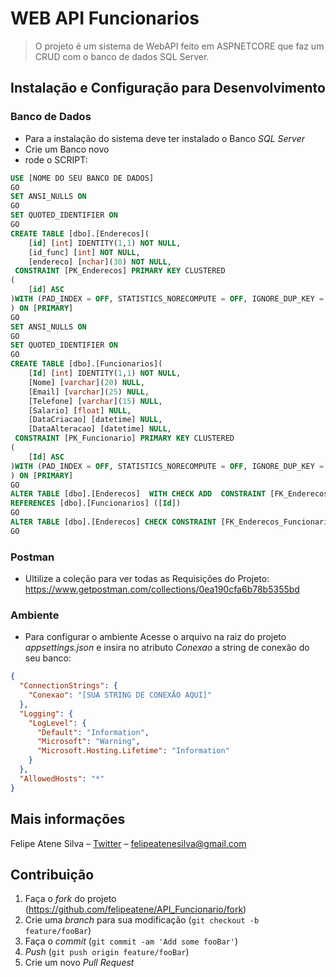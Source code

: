 # WEB API Funcionarios
> O projeto é um sistema de WebAPI feito em ASPNETCORE que faz um CRUD com o banco de dados SQL Server.
## Instalação e Configuração para Desenvolvimento
### Banco de Dados
- Para a instalação do sistema deve ter instalado o Banco _SQL Server_ 
- Crie um Banco novo
- rode o SCRIPT:
```sql
USE [NOME DO SEU BANCO DE DADOS]
GO
SET ANSI_NULLS ON
GO
SET QUOTED_IDENTIFIER ON
GO
CREATE TABLE [dbo].[Enderecos](
	[id] [int] IDENTITY(1,1) NOT NULL,
	[id_func] [int] NOT NULL,
	[endereco] [nchar](30) NOT NULL,
 CONSTRAINT [PK_Enderecos] PRIMARY KEY CLUSTERED 
(
	[id] ASC
)WITH (PAD_INDEX = OFF, STATISTICS_NORECOMPUTE = OFF, IGNORE_DUP_KEY = OFF, ALLOW_ROW_LOCKS = ON, ALLOW_PAGE_LOCKS = ON) ON [PRIMARY]
) ON [PRIMARY]
GO
SET ANSI_NULLS ON
GO
SET QUOTED_IDENTIFIER ON
GO
CREATE TABLE [dbo].[Funcionarios](
	[Id] [int] IDENTITY(1,1) NOT NULL,
	[Nome] [varchar](20) NULL,
	[Email] [varchar](25) NULL,
	[Telefone] [varchar](15) NULL,
	[Salario] [float] NULL,
	[DataCriacao] [datetime] NULL,
	[DataAlteracao] [datetime] NULL,
 CONSTRAINT [PK_Funcionario] PRIMARY KEY CLUSTERED 
(
	[Id] ASC
)WITH (PAD_INDEX = OFF, STATISTICS_NORECOMPUTE = OFF, IGNORE_DUP_KEY = OFF, ALLOW_ROW_LOCKS = ON, ALLOW_PAGE_LOCKS = ON) ON [PRIMARY]
) ON [PRIMARY]
GO
ALTER TABLE [dbo].[Enderecos]  WITH CHECK ADD  CONSTRAINT [FK_Enderecos_Funcionarios] FOREIGN KEY([id_func])
REFERENCES [dbo].[Funcionarios] ([Id])
GO
ALTER TABLE [dbo].[Enderecos] CHECK CONSTRAINT [FK_Enderecos_Funcionarios]
GO
```
### Postman
- Ultilize a coleção para ver todas as Requisições do Projeto:
https://www.getpostman.com/collections/0ea190cfa6b78b5355bd

### Ambiente
- Para configurar o ambiente Acesse o arquivo na raiz do projeto _appsettings.json_ e insira no atributo *Conexao* a string de conexão do seu banco:
```json
{
  "ConnectionStrings": {
    "Conexao": "[SUA STRING DE CONEXÃO AQUI]"
  },
  "Logging": {
    "LogLevel": {
      "Default": "Information",
      "Microsoft": "Warning",
      "Microsoft.Hosting.Lifetime": "Information"
    }
  },
  "AllowedHosts": "*"
}
```
## Mais informações

Felipe Atene Silva – [Twitter](https://twitter.com/felipetezin) – felipeatenesilva@gmail.com

## Contribuição

1. Faça o _fork_ do projeto (<https://github.com/felipeatene/API_Funcionario/fork>)
2. Crie uma _branch_ para sua modificação (`git checkout -b feature/fooBar`)
3. Faça o _commit_ (`git commit -am 'Add some fooBar'`)
4. _Push_ (`git push origin feature/fooBar`)
5. Crie um novo _Pull Request_
